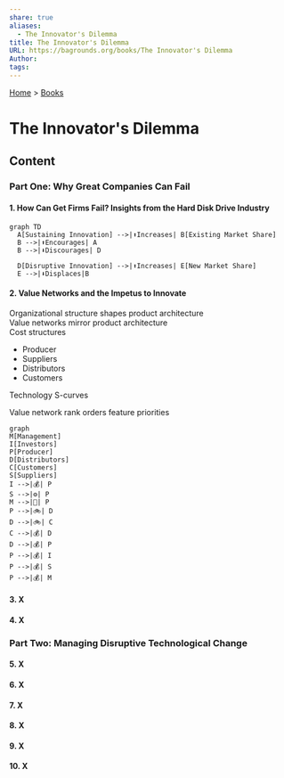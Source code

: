 ```yaml
---  
share: true  
aliases:  
  - The Innovator's Dilemma  
title: The Innovator's Dilemma  
URL: https://bagrounds.org/books/The Innovator's Dilemma  
Author:   
tags:   
---  
```

[Home](../index.md) > [Books](./index.md)  
# The Innovator's Dilemma  
## Content  
### Part One: Why Great Companies Can Fail  
#### 1. How Can Get Firms Fail? Insights from the Hard Disk Drive Industry  
```mermaid  
graph TD  
  A[Sustaining Innovation] -->|⬆️Increases| B[Existing Market Share]  
  B -->|⬆️Encourages| A  
  B -->|⬇️Discourages| D  
    
  D[Disruptive Innovation] -->|⬆️Increases| E[New Market Share]  
  E -->|⬇️Displaces|B  
  ```  
  
#### 2. Value Networks and the Impetus to Innovate  
Organizational structure shapes product architecture  
Value networks mirror product architecture  
Cost structures   
  
- Producer  
- Suppliers  
- Distributors  
- Customers  
  
Technology S-curves  
  
Value network rank orders feature priorities  
  
```mermaid  
graph  
M[Management]  
I[Investors]  
P[Producer]  
D[Distributors]  
C[Customers]  
S[Suppliers]  
I -->|💰| P  
S -->|⚙️| P  
M -->|🧭| P  
P -->|🚲| D  
D -->|🚲| C  
C -->|💰| D  
D -->|💰| P  
P -->|💰| I  
P -->|💰| S  
P -->|💰| M  
  ```  
  
#### 3. X  
#### 4. X  
### Part Two: Managing Disruptive Technological Change  
#### 5. X  
#### 6. X  
#### 7. X  
#### 8. X  
#### 9. X  
#### 10. X  
